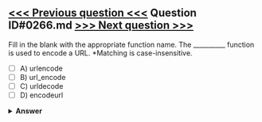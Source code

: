 [<<< Previous question <<<](0265.md)   Question ID#0266.md   [>>> Next question >>>](0267.md)
---

Fill in the blank with the appropriate function name. The __________ function is used to encode a URL. *Matching is case-insensitive.

- [ ] A) urlencode
- [ ] B) url_encode
- [ ] C) urldecode
- [ ] D) encodeurl

<details><summary><b>Answer</b></summary>
<p>
  Answer: <strong>A</strong>
</p>
</details>
